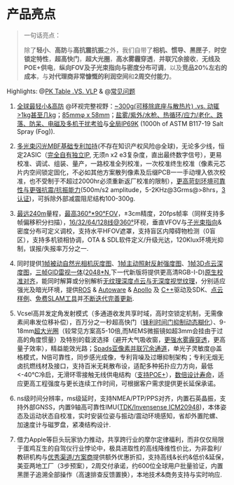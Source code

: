 # 产品亮点

> 一句话亮点：
>
> 除了**轻小**、**高防**与**高抗震抗振**之外，我们自带了**相机、惯导、黑匣子**，**时空锁定特性**，**超高快门**，**超大光圈**，**高水雾霾穿透**，**并联冗余接收**，**无线及POE+供电**，**纵向FOV及子光束指向与密度分布可调**，以及**竞品20%左右的成本**，与**对代理商非常慷慨的利润空间**和**2周交付能力**。

Highlights: @[PK Table .VS. VLP](https://drive.weixin.qq.com/s?k=AEYARQeBAAY5mJMYSwAE4AvQanABU) & @[常见问题](/faq)

1. [全球最轻小&高防](https://ouster.box.com/s/sq6b9yyohfszz4dmi9y30nvvp9hxtid2) @环视完整视野：[~300g(可移除底座与散热片) .vs. 动辄>1kg甚至几kg](https://drive.weixin.qq.com/s?k=AEYARQeBAAYYx3pF92AE4AvQanABU)；[85mmφ x 58mm](https://ouster.box.com/s/myu8t5ji259eo0bvh3blxic8no046x7x)；[盐雾/紫外/水枪、热循环/应力/老化、跌落、防呆、电磁及多机干扰考验](https://www.youtube.com/channel/UCRB5JpLey3BA-1P9XyrErTA)与[全局](https://ouster.com/blog/upgrading-our-sensors-with-space-grade-connectors/)[IP69K](https://ouster.com/blog/upgrading-our-sensors-with-space-grade-connectors/) (1000h of ASTM B117-19 Salt Spray (Fog)).

2. [多光束闪光](https://patents.google.com/patent/US10063849B2/en?oq=US10063849)[MBF基础专利加持](https://patents.google.com/patent/US9989406B2/en?oq=US9989406)(不存在知识产权风险@全球)，无论多少线，恒定2ASIC（[完全自有独立](https://ouster.com/blog/how-multi-beam-flash-lidar-works/)[IP](https://ouster.com/blog/how-multi-beam-flash-lidar-works/), 无须n x2 e3复杂度，直出最终数字信号），更易校准、调试、组装、量产，一路校准全列校准，一次校准终生校准（像素元芯片内空间锁定固化，不必如其他方案散列像素及后缀PCB一一手动埋入依次校准，也不受制于不超过2000hr必须重新返厂校准的限制），[更高苛刻环境可靠性与更强抗震/抗振能力](https://space.bilibili.com/522358013)(500m/s2 amplitude，5-2KHz@3Grms@>8hrs，[3认证](https://ouster.com/blog/putting-the-os1-through-a-battery-of-reliability-tests/))，可拆除外部减震阻尼结构100-300g.

3. [最远240m](https://m.gasgoo.com/news/70151304.html)量程，[最高](https://ouster.com/lidar-product-details/)[360°*90°FOV](https://ouster.com/lidar-product-details/)，±3cm精度，20fps帧率（同样支持多帧偏移积分扫描），[16/32/64/128线@360°](https://www.ouster.io/blog-posts/2019/3/29/lidar-mapping-with-ouster-3d-sensors)环视，垂直VFOV与[子光束指向](https://drive.weixin.qq.com/s?k=AEYARQeBAAYoGIegvHAE4AvQanABU)&密度分布可定义调校，支持水平HFOV遮罩，支持盲区内障碍物检测（0盲区），支持多机锁相协调，OTA & SDL软件定义/升级光达，120Klux环境光抑制，误报/失报率万分之一.

4. 同时提供[1帧被动自然光相机灰度图](https://drive.weixin.qq.com/s?k=AEYARQeBAAYkL9wmzvAE4AvQanABU)、[1帧主动照射反射强度图](https://drive.weixin.qq.com/s?k=AEYARQeBAAYbTt1nqPAE4AvQanABU)、[1帧3D点云深度图](https://ouster.box.com/s/5db88cgb7z6hmsk4xj8u32erashebbyk)，[三帧](https://drive.weixin.qq.com/s?k=AEYARQeBAAYj9FXunRAE4AvQanABU)[GID雷视一体](https://drive.weixin.qq.com/s?k=AEYARQeBAAYj9FXunRAE4AvQanABU)([2048*N](https://www.ouster.io/blog-posts/ouster-partners-playment-scaleai),下一代新版将提供更高清RGB-I-D)[原生校准对齐](https://ouster.com/blog/the-camera-is-in-the-lidar/)，能同时解算或分别解析[无纹理深度点云与无深度视觉纹理](https://ouster.box.com/s/nxk12awk4pdyqylkhfqhd3t2fwob6aef)，分别适应强光及暗光环境，提供[ROS](https://ros.oslidar.com) & [Autoware](https://autoware.oslidar.com) & [Apollo](https://apollo.oslidar.com) 及 [C++](https://ros.oslidar.com)驱动及SDK、[点云样例](/asic2020)、[免费SLAM工具](https://webslam.ouster.dev/)并[不断迭代完善更新](https://www.dxomark.com/smartphones-vs-cameras-closing-the-gap-on-image-quality/).

5. Vcsel高并发定角发射模式（多通道收发共享时域，高时空锁定机制，无需像素间串发位移补偿），百万分之一秒超高快门（[锋利时间门抑制动态糊化](https://drive.weixin.qq.com/s?k=AEYARQeBAAYhrXJ7VAAE4AvQanABU)）、9-18mm[超大光圈](https://www.ouster.io/blog-posts/2019/7/24/beam-aperture-and-the-dead-bug-problem)（较常见方案高5-10倍,而MEMS微振镜如超3mm会挂由于过高的角度惯量）及特别的载波选择（避开大气吸收窗，[更强水雾霾穿透](https://ouster.com/blog/lidar-vs-camera-comparison-in-the-rain/?utm_source=database&utm_medium=email&utm_campaign=rain-128-webinar&utm_content=em-200219-en&_hsenc=p2ANqtz--B5qFZe7nUxg59hcWB9VewKonkfda9MH0gNBluc6Kiq2UAqDnDS9-6RupwYxnCB3plKuCjcCOMlLNsQzqeEszhJaDrMA&_hsmi=83654388)，更高量子效率），精益能效光路；[Spads亚像素并联冗余通道](https://patents.google.com/patent/US10063849B2/en?oq=US10063849)，单光子灵敏度@盖格模式，N倍可靠性，同步感光成像，专利背噪及过曝抑制架构；专利无烟无卤抗燃线材及接口，支持百米无耗散布设，适配多种拓扑应力方向，最低<-40℃冷启，无滑环零接触无线供电结构（[支持POE+](https://drive.weixin.qq.com/s?k=AEYARQeBAAYZAyVb9xAE4AvQanABU)），[数倍设计寿命](https://ouster.com/blog/putting-the-os1-through-a-battery-of-reliability-tests/)，适应更高工程强度与更长连续工作时间，可根据客户需求提供更长延保承诺。

6. ns级时间分辨率，ms级延时，支持NMEA/PTP/PPS对齐，内置石英晶振，支持外部GNSS，内置9轴高可靠性IMU([TDK/Invensense ICM20948](https://www.invensense.com/products/motion-tracking/9-axis/icm-20948/))，本体姿态及运动状态自校准，实时安装位姿与振动/震动环境感知，省却外置陀螺、加速度计与磁罗盘，紧凑结构设计.

7. 借力Apple等巨头玩家协力推动，共享跨行业的摩尔定律福利，而非仅仅局限于蛋鸡互生的自驾仪行业悖论中，极具进取性的高线降维性价比，为非盈利/教研机构与[优秀渠道/方案商](https://ouster.ent.boxcn.net/folder/0)提供额外优惠折扣，支持高线&长约&低价&延保，美亚两地工厂（3步预案），2周交付承诺，约600位全球用户批量验证，内置黑匣子追溯全部操作（高速排查反馈置换），本地技术&商务支持与实时响应.